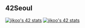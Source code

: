 ## 42Seoul

[![jikoo's 42 stats](https://badge42.vercel.app/api/v2/cl6dbaumn000609ld7qn9cnu0/stats?cursusId=21&coalitionId=88)](https://github.com/JaeSeoKim/badge42)
[![jikoo's 42 stats](https://badge42.vercel.app/api/v2/cl6dbaumn000609ld7qn9cnu0/stats?cursusId=9&coalitionId=piscine)](https://github.com/JaeSeoKim/badge42)
